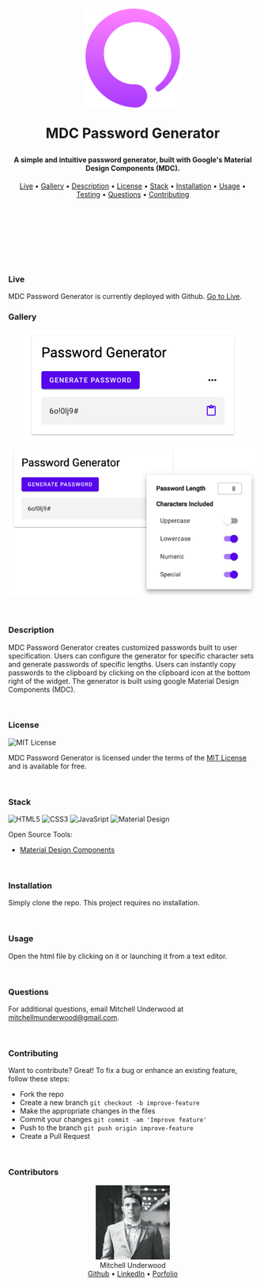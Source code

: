 <h1 align="center">
  <br>
  <!-- image/logo link -->
  <a href="https://mitchellmunderwood.github.io/MDC-Password-Generator/"><img src="./README-support/logo.png" alt="title" width="200" height="200" ></a>
  
  MDC Password Generator
  <br>
</h1>

<h4 align="center">
<!-- Description of Project -->
A simple and intuitive password generator, built with Google's Material Design Components (MDC).
</h4>

<p align="center">
    <!-- table of contents -->
  <a href="#live">Live</a> •
  <a href="#gallery">Gallery</a> •
  <a href="#description">Description</a> •
  <a href="#license">License</a> •
  <a href="#stack">Stack</a> •
  <a href="#installation">Installation</a> •
  <a href="#usage">Usage</a> •
  <a href="#testing">Testing</a> •
  <a href="#questions">Questions</a> •
  <a href="#contributing">Contributing</a>
</p>

<br>

<p>
<br>
<br>
<br>
<br>
<br>

</p>

### Live

MDC Password Generator is currently deployed with Github. <a href="https://mitchellmunderwood.github.io/MDC-Password-Generator/">Go to Live</a>.
<br/>

### Gallery

<p align="center">
    <img src="./README-support/img1.png" width="auto" height="auto">
    <img src="./README-support/img2.png" width="auto" height="auto">
</p>

<br/>

### Description

MDC Password Generator creates customized passwords built to user specification. Users can configure the generator for specific character sets and generate passwords of specific lengths. Users can instantly copy passwords to the clipboard by clicking on the clipboard icon at the bottom right of the widget. The generator is built using google Material Design Components (MDC).

<br/>

### License

<p>
<img src="https://img.shields.io/badge/License-MIT-informational?style=flat&logo=mit&logoColor=white&color=blue"
         alt="MIT License">
</p>

MDC Password Generator is licensed under the terms of the [MIT License](https://opensource.org/licenses/MIT) and is available for free.

<br/>

### Stack

<p align="left">
<!-- line for badges -->
    <img src="https://img.shields.io/badge/Code-HTML5-informational?style=flat&logo=html5&logoColor=white&color=white"
         alt="HTML5">
    <img src="https://img.shields.io/badge/Code-CSS3-informational?style=flat&logo=css3&logoColor=white&color=white"
         alt="CSS3">
    <img src="https://img.shields.io/badge/Code-JavaScript-informational?style=flat&logo=javascript&logoColor=white&color=white"
         alt="JavaSript">
    <img src="https://img.shields.io/badge/Code-Material_Design-informational?style=flat&logo=material-design&logoColor=white&color=white"
         alt="Material Design">
    <!-- <img src="https://img.shields.io/badge/Code-Handlebars-informational?style=flat&logo=handlebars&logoColor=white&color=blue"
         alt="Express"> -->
    <!-- <img src="https://img.shields.io/badge/Code-Express-informational?style=flat&logo=express&logoColor=white&color=blue"
         alt="Express"> -->
    <!-- <img src="https://img.shields.io/badge/Code-Node-informational?style=flat&logo=node&logoColor=white&color=blue"
         alt="Node"> -->
    <!-- <img src="https://img.shields.io/badge/Data-mySQL-informational?style=flat&logo=mysql&logoColor=white&color=blue"
         alt="Node"> -->
</p>

Open Source Tools:

- [Material Design Components](https://https://material.io/)

<br/>

### Installation

Simply clone the repo. This project requires no installation.

<br/>

### Usage

Open the html file by clicking on it or launching it from a text editor.

<br/>

### Questions

For additional questions, email Mitchell Underwood at mitchellmunderwood@gmail.com.

<br/>

### Contributing

Want to contribute? Great!
To fix a bug or enhance an existing feature, follow these steps:

- Fork the repo
- Create a new branch `git checkout -b improve-feature`
- Make the appropriate changes in the files
- Commit your changes `git commit -am 'Improve feature'`
- Push to the branch `git push origin improve-feature`
- Create a Pull Request

<br/>

### Contributors

<p align="center">
<img src="./README-support/mitchell.jpg" width="150" height="150" />
<br/>
Mitchell Underwood
<br/>
<a href="https://github.com/mitchellmunderwood">Github</a> •
<a href="https://www.linkedin.com/in/mitchellmunderwood/">LinkedIn</a> •
<a href="https://whoismitchell.com">Porfolio</a>

</p>
